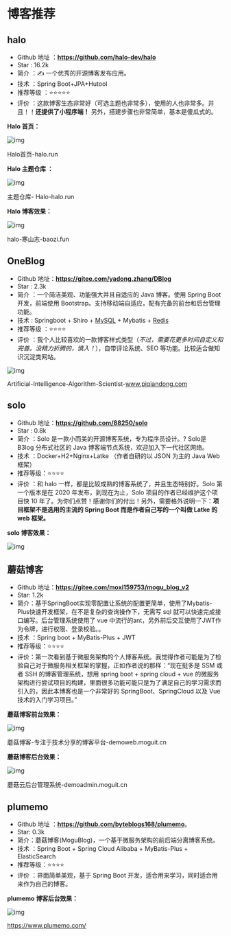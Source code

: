 # 博客推荐

## **halo**

- Github 地址 ：**<https://github.com/halo-dev/halo>**
- Star : 16.2k
- 简介 ：✍ 一个优秀的开源博客发布应用。
- 技术 ：Spring Boot+JPA+Hutool
- 推荐等级 ：⭐⭐⭐⭐⭐
- 评价 ：这款博客生态非常好（可选主题也非常多），使用的人也非常多。并且！！**还提供了小程序端！** 另外，搭建步骤也非常简单，基本是傻瓜式的。

**Halo 首页：**

![img](./res/halo.png)

Halo首页-halo.run

**Halo 主题仓库 ：**

![img](https://cdn.jsdelivr.net/gh/qinhua/halo-theme-joe2.0@master/source/img/dp/shot_light.png)

主题仓库- Halo-halo.run

**Halo 博客效果：**

![img](https://cdn.jsdelivr.net/gh/cross266/myimage@master/screenshot.png)

halo-寒山志-baozi.fun

## **OneBlog**

- Github 地址：**<https://gitee.com/yadong.zhang/DBlog>**
- Star : 2.3k
- 简介 ：一个简洁美观、功能强大并且自适应的 Java 博客。使用 Spring Boot 开发，前端使用 Bootstrap。支持移动端自适应，配有完备的前台和后台管理功能。
- 技术 : Springboot + Shiro + [MySQL](https://cloud.tencent.com/product/cdb?from=10680) + Mybatis + [Redis](https://cloud.tencent.com/product/crs?from=10680)
- 推荐等级 ：⭐⭐⭐⭐
- 评价 ：我个人比较喜欢的一款博客样式类型（*不过，需要花更多时间自定义和完善。没精力折腾的，慎入！*），自带评论系统、SEO 等功能。比较适合做知识沉淀类网站。

![img](https://ask.qcloudimg.com/http-save/yehe-2520554/gfe8ukwnmm.png?imageView2/2/w/1620)

Artificial-Intelligence-Algorithm-Scientist-www.piqiandong.com

## **solo**

- Github 地址：**<https://github.com/88250/solo>**
- Star : 0.8k
- 简介 ：Solo 是一款小而美的开源博客系统，专为程序员设计。? Solo是 B3log 分布式社区的 Java 博客端节点系统，欢迎加入下一代社区网络。
- 技术 ：Docker+H2+Nginx+Latke （作者自研的以 JSON 为主的 Java Web 框架）
- 推荐等级：⭐⭐⭐⭐
- 评价 ：和 halo 一样，都是比较成熟的博客系统了，并且生态特别好。Solo 第一个版本是在 2020 年发布，到现在为止，Solo 项目的作者已经维护这个项目快 10 年了。为你们点赞！感谢你们的付出！另外，需要格外说明一下：**项目框架不是选用的主流的 Spring Boot 而是作者自己写的一个叫做 Latke 的 web 框架。**

**solo 博客效果：**

![img](https://camo.githubusercontent.com/506726890e374f3a085c34d2b9e2076c95eca3b7e0e12c90ab4b5be4b725e8ac/68747470733a2f2f62336c6f6766696c652e636f6d2f66696c652f323032302f30332f70696e676873752d39316334383734332e706e67)

## **蘑菇博客**

- Github 地址：**<https://gitee.com/moxi159753/mogu_blog_v2>**
- Star: 1.2k
- 简介：基于SpringBoot实现零配置让系统的配置更简单，使用了Mybatis-Plus快速开发框架，在不是复杂的查询操作下，无需写 sql 就可以快速完成接口编写。后台管理系统使用了 vue 中流行的ant，另外前后交互使用了JWT作为令牌，进行权限、登录校验。。
- 技术 ：Spring boot + MyBatis-Plus + JWT
- 推荐等级：⭐⭐⭐⭐
- 评价：第一次看到基于微服务架构的个人博客系统。我觉得作者可能是为了检验自己对于微服务相关框架的掌握，正如作者说的那样：“现在挺多是 SSM 或者 SSH 的博客管理系统，想用 spring boot + spring cloud + vue 的微服务架构进行尝试项目的构建，里面很多功能可能只是为了满足自己的学习需求而引入的，因此本博客也是一个非常好的 SpringBoot、SpringCloud 以及 Vue 技术的入门学习项目。”

**蘑菇博客前台效果：**

![img](./res/mogu.png)

蘑菇博客-专注于技术分享的博客平台-demoweb.moguit.cn

**蘑菇博客后台效果：**

![img](https://ask.qcloudimg.com/http-save/yehe-2520554/evut89v4x1.png?imageView2/2/w/1620)

蘑菇云后台管理系统-demoadmin.moguit.cn

## **plumemo**

- Github 地址 ：**<https://github.com/byteblogs168/plumemo>**。
- Star: 0.3k
- 简介：蘑菇博客(MoguBlog)，一个基于微服务架构的前后端分离博客系统。
- 技术 ：Spring Boot + Spring Cloud Alibaba + MyBatis-Plus + ElasticSearch
- 推荐等级：⭐⭐⭐⭐
- 评价 ：界面简单美观，基于 Spring Boot 开发，适合用来学习，同时适合用来作为自己的博客。

**plumemo 博客后台效果：**

![img](./res/plum.png)

 <https://www.plumemo.com/>
